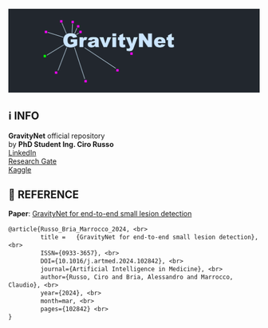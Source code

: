 ![alt text](doc/logo/GravityNet-logo.png)

## :information_source: INFO

**GravityNet** official repository <br>
by **PhD Student Ing. Ciro Russo** <br>
[LinkedIn](https://www.linkedin.com/in/ciro-russo-b14056100/) <br>
[Research Gate](https://www.researchgate.net/profile/Ciro-Russo-4/research) <br>
[Kaggle](https://www.kaggle.com/cirorusso2910) <br>

## :page_facing_up: REFERENCE
**Paper**: [GravityNet for end-to-end small lesion detection](https://www.sciencedirect.com/science/article/abs/pii/S0933365724000848#preview-section-snippets) <br>

    @article{Russo_Bria_Marrocco_2024, <br>
             title =   {GravityNet for end-to-end small lesion detection}, <br>
             ISSN={0933-3657}, <br>
             DOI={10.1016/j.artmed.2024.102842}, <br>
             journal={Artificial Intelligence in Medicine}, <br>
             author={Russo, Ciro and Bria, Alessandro and Marrocco, Claudio}, <br>
             year={2024}, <br>
             month=mar, <br>
             pages={102842} <br>
    }

<!---
## EXECUTION INSTRUCTIONS
The following instructions must be followed to properly run the GravityNet:

1. Parameters-parsing
2. Initialization
3. Class Dataset
4. Split data
5. Dataset information
6. Dataset transforms
7. Gravity points configuration
8. Parameters summary
9. Execution mode
10. Example of execution

### 1. PARAMETERS-PARSING
This application uses parameters-parsing, so each **new** parameter **must** be added paying attention to the reference section <br>
(for details see [parameters](doc/code/parameters.markdown)).

    Parameters is defined in:
        net/parameters

The definition of these parameters is essential for the building of an _experiment_ID_ to save results and avoid overwriting.
    
    Experiment ID is defined in:
        net/initialization/ID/experiment_ID.py

----------------------------------------------------------------------

### 2. INITIALIZATION
Before any modification to the source implementation, it is necessary to define work paths.
    
    path is defined in:
        net/initialization/folders/default_folders.py
    according to --where parameter to manage multiple work paths

    dataset-structure is defined in:
        net/initialization/folders/dataset_folders.py
    The dataset-structure is defined in the form of a dictionary (an example is given in the code)

After defining the working paths, the _dict_ must be concatenated to obtain the correct paths
    
    all path is defined in
        net/initialization/init.py

For details about the [dataset-structure](./datasets/dataset-structure.markdown) <br>
For details about the [experiments-structure](./doc/experiments/experiments-structure.markdown) <br>

----------------------------------------------------------------------

### 3. CLASS DATASET
The **Class Dataset** must be defined according to the dataset-structure 
and the file extension for each data type..

**Hint:** rename the dataset.py with the name of the dataset

    The Class Dataset is defined in:
        net/dataset/dataset.py

Below a table with tha data types used:

| **DATA TYPE** | **FILE_EXTENSION** |
|---------------|--------------------|
| IMAGE         | tif, jpg           |
| IMAGE MASK    | png                |
| ANNOTATION    | csv                |

For ease of use, there is the option of managing the annotation header with a function:

    Annotation header is defined in:
        net/initialization/header/annotations.py

----------------------------------------------------------------------

### 4. SPLIT DATA
To split the data into _train_, _validation_ and _test_ subsets a **split** file is used. <br>
It is mandatory to define a **split-N-fold.csv** defined in the _split_ dataset subfolder.

It is important (unless many changes are made later) to maintain the following format for the split file. <br>
        
    Header: INDEX, FILENAME, SPLIT
    - INDEX: sequential element index (0 to N-1), where N is the total number of samples
    - FILENAME: filename of the sample
    - SPLIT: split type (choices of: train, validation and test)

The splits used in the experiments on the 
[INbreast](https://www.google.com/url?sa=t&rct=j&q=&esrc=s&source=web&cd=&cad=rja&uact=8&ved=2ahUKEwiAoL7NgK2BAxXE0wIHHWurDDMQFnoECBQQAQ&url=https%3A%2F%2Fwww.sciencedirect.com%2Fscience%2Farticle%2Fabs%2Fpii%2FS107663321100451X&usg=AOvVaw1r-qXP0Rk4qGao1LfKkqCc&opi=89978449)
and
[E-ophtha-MA](https://www.sciencedirect.com/user/identity/landing?code=Um_NMyFZ6dAD9fJwYGT9iOtLbjcoF1g8f48bRZ-G&state=retryCounter%3D0%26csrfToken%3D23a2ff6e-a0a8-42a5-ae5d-b904009ac4d4%26idpPolicy%3Durn%253Acom%253Aelsevier%253Aidp%253Apolicy%253Aproduct%253Ainst_assoc%26returnUrl%3D%252Fscience%252Farticle%252Fpii%252FS1959031813000237%253Fvia%25253Dihub%26prompt%3Dnone%26cid%3Darp-f12057f3-3362-4f06-9758-826d42268be4)
are [reported](datasets) <br>
**NOTE**: 2-fold image-based cross-validation was performed for each dataset

----------------------------------------------------------------------

### 5. DATASET INFORMATION
All information about the dataset must be added
(to avoid extra computational costs at each execution) for each split used.

    dataset num images
        net/dataset/dataset_num_images.py

    dataset num normal images
        net/dataset/dataset_num_normal_images.py

    dataset num annotations
        net/dataset/num_annotations.py

Optionally, functions are available:
    
    num normal images: compute the number of normal images (images without lesion) for each subset
        net/dataset/statistics/num_normal_images.py

    num annotations images: compute the number of lesions for each subset
        net/dataset/statistics/num_annotations_images.py

----------------------------------------------------------------------

### 6. DATASET TRANSFORMS
The transformations on each sample in the dataset is handled by a specific function 
(such as pre-processing or normalization).

    dataset transforms
        net/dataset/dataset_transforms

Likewise for transformations of data augmentation

    dataset augmentation transforms
        net/dataset/dataset_augmentation

By default, there are three types of normalization: **none**, **min-max** and **std**. <br>
All data transformations are defined in a specific path and defined with a Class.

    dataset data transforms
        net/dataset/transforms

    dataset data augmentation transforms
        net/dataset/transforms_augmentation

Some example transforms are given in code:

- **Basic data transforms**: <br>
    AnnotationPadding.py <br>
    Add3ChannelsImage.py <br>
    MinMaxNormalization.py <br>
    Rescale.py <br>
    Resize.py <br>
    SelectImageChannel.py <br>
    SelectMaxRadius.py <br>
    StandardNormalization.py <br>
    ToTensor.py <br>


- **Augmentation transforms**: <br>
    MyHorizontalAndVerticalFlip.py <br>
    MyHorizontalFlip.py <br>
    MyVerticalFlip.py <br>
  
**NOTE**: MinMaxNormalization.py and StandardNormalization.py read the statistics 
from _statistics_ folder of dataset
(in alternatively they can be entered manually in the code in the corresponding dictionary fields).

----------------------------------------------------------------------

### 7. GRAVITY POINTS CONFIGURATION
For the correct generation of the gravity point configuration,
the dimensions of the image **must** be specified: height (H) and width (W).

**! IMPORTANT !**: it **must** be taken into account if you perform operations 
such as _cropping_ or _resize/rescale_ with the image size set.

----------------------------------------------------------------------

### 8. PARAMETERS SUMMARY
It should be modified as required, showing an overview of all parameters 
and information on the dataset used.

    parameters summary
        net/parameters/parameters_summary.py

----------------------------------------------------------------------

### 9. EXECUTION MODE
Below the available **execution mode**:

| EXECUTION MODE | DESCRIPTION                                                  |
|----------------|--------------------------------------------------------------|
| train          | train model                                                  |
| resume         | resume training from a specific epoch                        |
| test           | test model                                                   |
| test_NMS       | test model with Non-Maxima-Suppression (NMS) post-processing |
| train_test     | train and test model                                         |

----------------------------------------------------------------------

### 10. EXAMPLE OF EXECUTION

    CUDA_VISIBLE_DEVICES=3 python3 -u GravityNet.py EXECUTION_MODE --PARAMETERS
--->